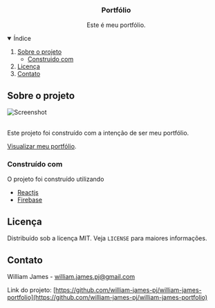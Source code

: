 <br />
<p align="center">

  <h3 align="center">Portfólio</h3>

  <p align="center">
   Este é meu portfólio.
  </p>
</p>

<details open="open">
  <summary>Índice</summary>
  <ol>
    <li>
      <a href="#sobre-o-projeto">Sobre o projeto</a>
      <ul>
        <li><a href="#construido-com">Construido com</a></li>
      </ul>
    </li>
    <li><a href="#licença">Licença</a></li>
    <li><a href="#contato">Contato</a></li>
  </ol>
</details>

## Sobre o projeto

![Screenshot](.github/cover.svg)

<br />
Este projeto foi construído com a intenção de ser meu portfólio.


[Visualizar meu portfólio](https://williamjames-official.web.app/).

### Construído com

O projeto foi construído utilizando

- [Reactjs](https://reactjs.org)
- [Firebase](https://firebase.google.com)

## Licença

Distribuído sob a licença MIT. Veja `LICENSE` para maiores informações.

## Contato

William James - william.james.pj@gmail.com

Link do projeto: [https://github.com/william-james-pj/william-james-portfolio](https://github.com/william-james-pj/william-james-portfolio)
